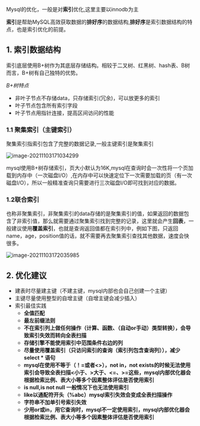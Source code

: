 Mysql的优化，一般是对**索引**优化,这里主要以innodb为主

**索引**是帮助MySQL高效获取数据的**排好序**的数据结构,**排好序**是索引数据结构的特点，也是索引优化的前提。

## 1. 索引数据结构

索引底层使用B+树作为其底层存储结构。相较于二叉树、红黑树、hash表、B树而言，B+树有自己独特的优势。

*B+树特点*

* 非叶子节点不存储data，只存储索引(冗余)，可以放更多的索引
* 叶子节点包含所有索引字段
* 叶子节点用指针连接，提高区间访问的性能

### 1.1 聚集索引（主键索引）

聚集索引指索引包含了完整的数据记录,一般主键索引是聚集索引

![image-20211103171034299](C:\Users\steven\AppData\Roaming\Typora\typora-user-images\image-20211103171034299.png)

mysql使用B+树存储索引，页大小默认为16K,mysql在查询时会一次性将一个页加载到内存中（一次磁盘I/O）,在内存中可以快速定位下一次需要加载的页（有一次磁盘I/O），所以一般精准查询只需要进行三次磁盘I/O即可找到对应的数据。

### 1.2联合索引

也称非聚集索引，非聚集索引的data存储的是聚集索引的值，如果返回的数据包含了非索引值，那么就需要通过聚集索引找到完整的记录，这里就会产生**回表**，一般建议使用**覆盖索引**，也就是查询返回值都在索引列中，例如下图，只返回name，age，position值的话，就不需要再去聚集索引查找其他数据，速度会快很多。

![image-20211103172035985](C:\Users\steven\AppData\Roaming\Typora\typora-user-images\image-20211103172035985.png)

## 2. 优化建议

* 建表时尽量建主键（不建主键，mysql内部也会自己创建一个主键）
* 主键尽量使用整型的自增主键（自增主键会减少插入）
* 索引最佳实践
  * **全值匹配**
  * **最左前缀法则** 
  * **不在索引列上做任何操作（计算、函数、（自动or手动）类型转换），会导致索引失效而转向全表扫描**
  * **存储引擎不能使用索引中范围条件右边的列** 
  * **尽量使用覆盖索引（只访问索引的查询（索引列包含查询列）），减少 select \* 语句**
  * **mysql在使用不等于（！=或者<>），not in，not exists的时候无法使用索引会导致全表扫描<小于、>大于、<=、>=这些，mysql内部优化器会根据检索比例、表大小等多个因素整体评估是否使用索引**
  * **is null,is not null 一般情况下也无法使用索引**
  * **like以通配符开头（%abc）mysql索引失效会变成全表扫描操作**
  * **字符串不加单引号索引失效**
  * **少用or或in，用它查询时，mysql不一定使用索引，mysql内部优化器会根据检索比例、表大小等多个因素整体评估是否使用索引**



